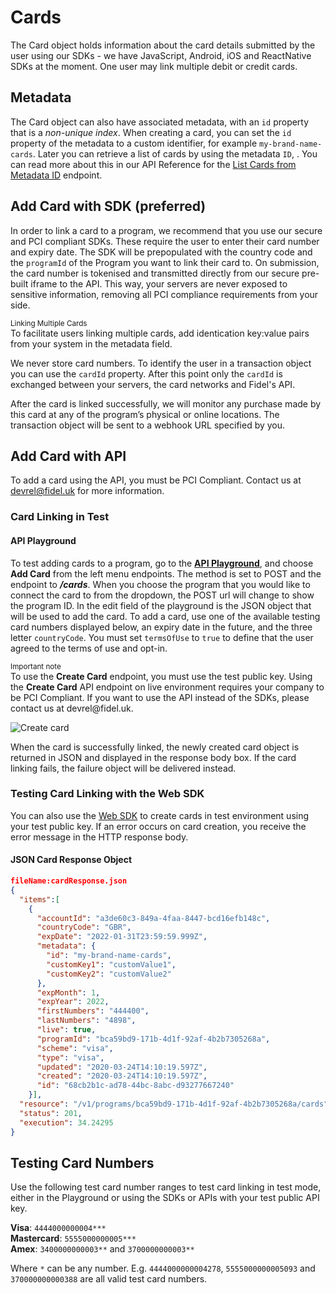 # Cards
The Card object holds information about the card details submitted by the user using our SDKs - we have JavaScript, Android, iOS and ReactNative SDKs at the moment. One user may link multiple debit or credit cards. 

## Metadata

The Card object can also have associated metadata, with an `id` property that is a *non-unique index*.  When creating a card, you can set the `id` property of the metadata to a custom identifier, for example `my-brand-name-cards`. Later you can retrieve a list of cards by using the metadata `ID`, . You can read more about this in our API Reference for the [List Cards from Metadata ID](https://reference.fidel.uk/v1/reference#list-cards-from-metadata-id) endpoint.

## Add Card with SDK (preferred)

In order to link a card to a program, we recommend that you use our secure and PCI compliant SDKs. These require the user to enter their card number and expiry date. The SDK will be prepopulated with the country code and the `programId` of the Program you want to link their card to. On submission, the card number is tokenised and transmitted directly from our secure pre-built iframe to the API. This way, your servers are never exposed to sensitive information, removing all PCI compliance requirements from your side.

<div class="info-box">
  <small>Linking Multiple Cards</small><br/>
  To facilitate users linking multiple cards, add identication key:value pairs from your system in the metadata field.
</div>

We never store card numbers. To identify the user in a transaction object you can use the `cardId` property. After this point only the `cardId` is exchanged between your servers, the card networks and Fidel's API.

After the card is linked successfully, we will monitor any purchase made by this card at any of the program’s physical or online locations. The transaction object will be sent to a webhook URL specified by you.

## Add Card with API

To add a card using the API, you must be PCI Compliant. Contact us at devrel@fidel.uk for more information.

### Card Linking in Test

#### API Playground
To test adding cards to a program, go to the [**API Playground**](https://dashboard.fidel.uk/playground), and choose **Add Card** from the left menu endpoints.  The method is set to POST and the endpoint to **_/cards_**.  When you choose the program that you would like to connect the card to from the dropdown, the POST url will change to show the program ID.  In the edit field of the playground is the JSON object that will be used to add the card. To add a card, use one of the available testing card numbers displayed below, an expiry date in the future, and the three letter `countryCode`. You must set `termsOfUse` to `true` to define that the user agreed to the terms of use and opt-in.

<div class="info-box">
    <small>Important note</small><br/>
    To use the <strong>Create Card</strong> endpoint, you must use the test public key. Using the <strong>Create Card</strong> API endpoint on live environment requires your company to be PCI Compliant. If you want to use the API instead of the SDKs, please contact us at devrel@fidel.uk.
</div>

![Create card](https://raw.githubusercontent.com/FidelLimited/docs/master/assets/images/create-card.png "Create card")

When the card is successfully linked, the newly created card object is returned in JSON and displayed in the response body box. If the card linking fails, the failure object will be delivered instead.  

### Testing Card Linking with the Web SDK

You can also use the [Web SDK](/web-sdk) to create cards in test environment using your test public key. If an error occurs on card creation, you receive the error message in the HTTP response body.

#### JSON Card Response Object

```json
fileName:cardResponse.json
{
  "items":[
    {
      "accountId": "a3de60c3-849a-4faa-8447-bcd16efb148c",
      "countryCode": "GBR",
      "expDate": "2022-01-31T23:59:59.999Z",
      "metadata": {
        "id": "my-brand-name-cards",
        "customKey1": "customValue1",
        "customKey2": "customValue2"
      },
      "expMonth": 1,
      "expYear": 2022,
      "firstNumbers": "444400",
      "lastNumbers": "4898",
      "live": true,
      "programId": "bca59bd9-171b-4d1f-92af-4b2b7305268a",
      "scheme": "visa",
      "type": "visa",
      "updated": "2020-03-24T14:10:19.597Z",
      "created": "2020-03-24T14:10:19.597Z",
      "id": "68cb2b1c-ad78-44bc-8abc-d93277667240"
    }],
  "resource": "/v1/programs/bca59bd9-171b-4d1f-92af-4b2b7305268a/cards",
  "status": 201,
  "execution": 34.24295
}
```

## Testing Card Numbers

Use the following test card number ranges to test card linking in test mode, either in the Playground or using the SDKs or APIs with your test public API key.

**Visa**: `4444000000004***`  
**Mastercard**: `5555000000005***`  
**Amex**: `3400000000003**` and `3700000000003**`

Where `*` can be any number. E.g. `4444000000004278`, `5555000000005093` and `370000000000388` are all valid test card numbers.
